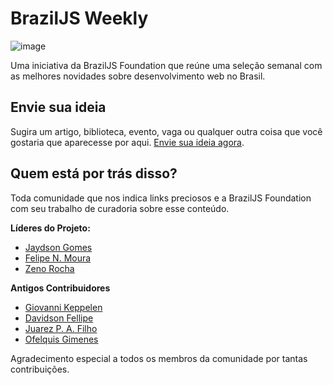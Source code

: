 # BrazilJS Weekly

![image](https://raw.github.com/braziljs/weekly/master/design/logo.jpg)

Uma iniciativa da BrazilJS Foundation que reúne uma seleção semanal com as melhores novidades sobre desenvolvimento web no Brasil.

## Envie sua ideia

Sugira um artigo, biblioteca, evento, vaga ou qualquer outra coisa que você gostaria que aparecesse por aqui. [Envie sua ideia agora](http://braziljs.org/services/add2weekly/).

## Quem está por trás disso?

Toda comunidade que nos indica links preciosos e a BrazilJS Foundation com seu trabalho de curadoria sobre esse conteúdo.

**Líderes do Projeto:**
* [Jaydson Gomes](https://github.com/jaydson)  
* [Felipe N. Moura](https://github.com/felipenmoura)  
* [Zeno Rocha](https://github.com/zenorocha)  

**Antigos Contribuidores**
* [Giovanni Keppelen](http://github.com/keppelen) 
* [Davidson Fellipe](http://github.com/davidsonfellipe)   
* [Juarez P. A. Filho](https://github.com/juarezpaf)  
* [Ofelquis Gimenes](https://github.com/felquis)  

Agradecimento especial a todos os membros da comunidade por tantas contribuições.
